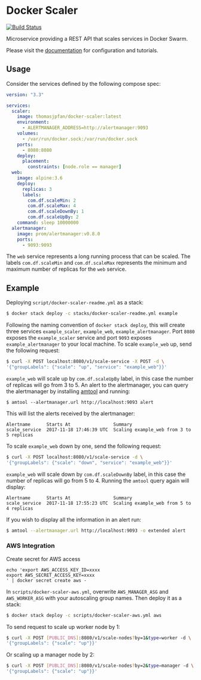 # Docker Scaler

[![Build Status](https://travis-ci.org/thomasjpfan/docker-scaler.svg?branch=master)](https://travis-ci.org/thomasjpfan/docker-scaler)

Microservice providing a REST API that scales services in Docker Swarm.

Please visit the [documentation](https://thomasjpfan.github.io/docker-scaler/) for configuration and tutorials.

## Usage

Consider the services defined by the following compose spec:

```yml
version: "3.3"

services:
  scaler:
    image: thomasjpfan/docker-scaler:latest
    environment:
      - ALERTMANAGER_ADDRESS=http://alertmanager:9093
    volumes:
      - /var/run/docker.sock:/var/run/docker.sock
    ports:
      - 8080:8080
    deploy:
      placement:
        constraints: [node.role == manager]
  web:
    image: alpine:3.6
    deploy:
      replicas: 3
      labels:
        com.df.scaleMin: 2
        com.df.scaleMax: 4
        com.df.scaleDownBy: 1
        com.df.scaleUpBy: 2
    command: sleep 10000000
  alertmanager:
    image: prom/alertmanager:v0.8.0
    ports:
      - 9093:9093

```

The `web` service represents a long running process that can be scaled. The labels `com.df.scaleMin`
and `com.df.scaleMax` represents the minimum and maximum number of replicas for the `web` service.

## Example

Deploying `script/docker-scaler-readme.yml` as a stack:
```bash
$ docker stack deploy -c stacks/docker-scaler-readme.yml example
```
Following the naming convention of `docker stack deploy`, this will create three services `example_scaler`, `example_web`, `example_alertmanager`. Port `8080` exposes the `example_scaler` service and port `9093` exposes `example_alertmanager` to your local machine. To scale `example_web` up, send the following request:
```bash
$ curl -X POST localhost:8080/v1/scale-service -X POST -d \
'{"groupLabels": {"scale": "up", "service": "example_web"}}'
```
`example_web` will scale up by `com.df.scaleUpBy` label, in this case the number of replicas will go from 3 to 5. An alert to the alertmanager, you can query the alertmanager by installing [amtool](https://github.com/prometheus/alertmanager) and running:
```
$ amtool --alertmanager.url http://localhost:9093 alert
```
This will list the alerts received by the alertmanager:
```
Alertname      Starts At                Summary
scale_service  2017-11-18 17:46:39 UTC  Scaling example_web from 3 to 5 replicas
```
To scale `example_web` down by one, send the following request:
```bash
$ curl -X POST localhost:8080/v1/scale-service -d \
'{"groupLabels": {"scale": "down", "service": "example_web"}}'
```
`example_web` will scale down by `com.df.scaleDownBy` label, in this case the number of replicas will go from 5 to 4. Running the `amtool` query again will display:
```
Alertname      Starts At                Summary
scale_service  2017-11-18 17:55:23 UTC  Scaling example_web from 5 to 4 replicas
```
If you wish to display all the information in an alert run:
```bash
$ amtool --alertmanager.url http://localhost:9093 -o extended alert
```

### AWS Integration

Create secret for AWS access
```
echo 'export AWS_ACCESS_KEY_ID=xxxx
export AWS_SECRET_ACCESS_KEY=xxxx
' | docker secret create aws -
```
In `scripts/docker-scaler-aws.yml`, overwrite `AWS_MANAGER_ASG` and `AWS_WORKER_ASG`
with your autoscaling group names. Then deploy it as a stack:
```bash
$ docker stack deploy -c scripts/docker-scaler-aws.yml aws
```
To send request to scale up worker node by 1:
```bash
$ curl -X POST [PUBLIC_DNS]:8080/v1/scale-nodes?by=1&type=worker -d \
'{"groupLabels": {"scale": "up"}}'
```
Or scaling up a manager node by 2:
```bash
$ curl -X POST [PUBLIC_DNS]:8080/v1/scale-nodes?by=2&type=manager -d \
'{"groupLabels": {"scale": "up"}}'
```
